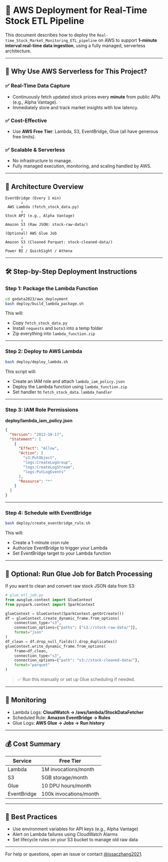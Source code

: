 
# 🧭 AWS Deployment for Real-Time Stock ETL Pipeline

This document describes how to deploy the `Real-time_Stock_Market_Monitoring_ETL_pipeline` on AWS to support **1-minute interval real-time data ingestion**, using a fully managed, serverless architecture.

---

## 🧠 Why Use AWS Serverless for This Project?

### ✅ Real-Time Data Capture
- Continuously fetch updated stock prices every **minute** from public APIs (e.g., Alpha Vantage).
- Immediately store and track market insights with low latency.

### ✅ Cost-Effective
- Use **AWS Free Tier**: Lambda, S3, EventBridge, Glue (all have generous free limits).

### ✅ Scalable & Serverless
- No infrastructure to manage.
- Fully managed execution, monitoring, and scaling handled by AWS.

---

## 🧱 Architecture Overview

```
EventBridge (Every 1 min)
       ↓
 AWS Lambda (fetch_stock_data.py)
       ↓
Stock API (e.g., Alpha Vantage)
       ↓
Amazon S3 (Raw JSON: stock-raw-data/)
       ↓
(Optional) AWS Glue Job
       ↓
Amazon S3 (Cleaned Parquet: stock-cleaned-data/)
       ↓
Power BI / QuickSight / Athena
```

---

## 🛠️ Step-by-Step Deployment Instructions

### Step 1: Package the Lambda Function

```bash
cd godata2023/aws_deployment
bash deploy/build_lambda_package.sh
```

This will:
- Copy `fetch_stock_data.py`
- Install `requests` and `boto3` into a temp folder
- Zip everything into `lambda_function.zip`

---

### Step 2: Deploy to AWS Lambda

```bash
bash deploy/deploy_lambda.sh
```

This script will:
- Create an IAM role and attach `lambda_iam_policy.json`
- Deploy the Lambda function using `lambda_function.zip`
- Set handler to `fetch_stock_data.lambda_handler`

---

### Step 3: IAM Role Permissions

**deploy/lambda_iam_policy.json**

```json
{
  "Version": "2012-10-17",
  "Statement": [
    {
      "Effect": "Allow",
      "Action": [
        "s3:PutObject",
        "logs:CreateLogGroup",
        "logs:CreateLogStream",
        "logs:PutLogEvents"
      ],
      "Resource": "*"
    }
  ]
}
```

---

### Step 4: Schedule with EventBridge

```bash
bash deploy/create_eventbridge_rule.sh
```

This will:
- Create a 1-minute cron rule
- Authorize EventBridge to trigger your Lambda
- Set EventBridge target to your Lambda function

---

## 🧪 Optional: Run Glue Job for Batch Processing

If you want to clean and convert raw stock JSON data from S3:

```python
# glue_etl_job.py
from awsglue.context import GlueContext
from pyspark.context import SparkContext

glueContext = GlueContext(SparkContext.getOrCreate())
df = glueContext.create_dynamic_frame.from_options(
    connection_type="s3",
    connection_options={"paths": ["s3://stock-raw-data/"]},
    format="json"
)
df_clean = df.drop_null_fields().drop_duplicates()
glueContext.write_dynamic_frame.from_options(
    frame=df_clean,
    connection_type="s3",
    connection_options={"path": "s3://stock-cleaned-data/"},
    format="parquet"
)
```

> ✅ Run this manually or set up Glue scheduling if needed.

---

## 🔎 Monitoring

- Lambda Logs: **CloudWatch → /aws/lambda/StockDataFetcher**
- Scheduled Rule: **Amazon EventBridge → Rules**
- Glue Logs: **AWS Glue → Jobs → Run history**

---

## 💰 Cost Summary

| Service     | Free Tier                   |
|-------------|-----------------------------|
| Lambda      | 1M invocations/month         |
| S3          | 5GB storage/month            |
| Glue        | 10 DPU hours/month           |
| EventBridge | 100k invocations/month       |

---

## 🧼 Best Practices

- Use environment variables for API keys (e.g., Alpha Vantage)
- Alert on Lambda failures using CloudWatch Alarms
- Set lifecycle rules on your S3 bucket to manage old raw data

---

For help or questions, open an issue or contact [@issaczhang2021](https://github.com/issaczhang2021).
